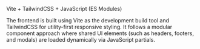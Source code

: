 Vite + TailwindCSS + JavaScript (ES Modules)

The frontend is built using Vite as the development build tool and TailwindCSS for utility-first responsive styling. It follows a modular component approach where shared UI elements (such as headers, footers, and modals) are loaded dynamically via JavaScript partials.

